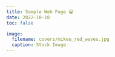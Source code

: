 ```yaml
---
title: Sample Web Page 😀
date: 2022-10-18
toc: false

image:
  filename: covers/mikeu_red_waves.jpg
  caption: Stock Image
---
```


